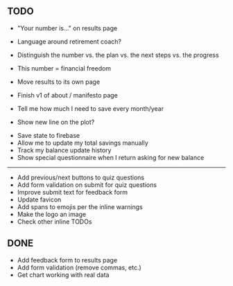 ## TODO

- "Your number is..." on results page
- Language around retirement coach?
- Distinguish the number vs. the plan vs. the next steps vs. the progress
- This number = financial freedom

- Move results to its own page
- Finish v1 of about / manifesto page
- Tell me how much I need to save every month/year
- Show new line on the plot?

* Save state to firebase
* Allow me to update my total savings manually
* Track my balance update history
* Show special questionnaire when I return asking for new balance

---

- Add previous/next buttons to quiz questions
- Add form validation on submit for quiz questions
- Improve submit text for feedback form
- Update favicon
- Add spans to emojis per the inline warnings
- Make the logo an image
- Check other inline TODOs

## DONE

- Add feedback form to results page
- Add form validation (remove commas, etc.)
- Get chart working with real data
